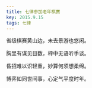```yaml
---
title: 七律参加老年棋赛
key: 2015.9.15
tags: 七律
---
```


省级棋赛黄山边，未去景游也悠闲。

胸里有谋见目数，枰中无语听手谈。

昏招难以识轻重，妙算何须想柔绵。

博弈如同世间事，心定气平度时年。

</br>

